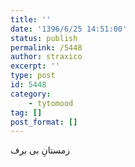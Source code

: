 ```yaml
---
title: ''
date: '1396/6/25 14:51:00'
status: publish
permalink: /5448
author: straxico
excerpt: ''
type: post
id: 5448
category:
    - tytomood
tag: []
post_format: []
---
```

زمستانِ بی برف